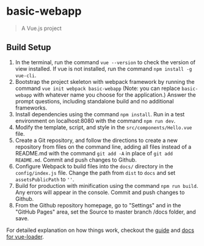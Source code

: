 # basic-webapp

> A Vue.js project

## Build Setup
1. In the terminal, run the command `vue --version` to check the version of view installed. If vue is not installed, run the command `npm install -g vue-cli`.
2. Bootstrap the project skeleton with webpack framework by running the command `vue init webpack basic-webapp` (Note: you can replace `basic-webapp` with whatever name you choose for the application.) Answer the prompt questions, including standalone build and no additional frameworks.
3. Install dependencies using the command `npm install`. Run in a test environment on localhost:8080 with the command `npm run dev`.
4. Modify the template, script, and style in the `src/components/Hello.vue` file.
5. Create a Git repository, and follow the directions to create a new repository from files on the command line, adding all files instead of a README.md with the command `git add -A` in place of `git add README.md`. Commit and push changes to Github.
6. Configure Webpack to build files into the `docs/` directory in the `config/index.js` file. Change the path from `dist` to `docs` and set `assetsPublicPath` to `''`.
7. Build for production with minification using the command `npm run build`. Any errors will appear in the console. Commit and push changes to Github. 
8. From the Github repository homepage, go to "Settings" and in the "GitHub Pages" area, set the Source to master branch /docs folder, and save.

For detailed explanation on how things work, checkout the [guide](http://vuejs-templates.github.io/webpack/) and [docs for vue-loader](http://vuejs.github.io/vue-loader).
